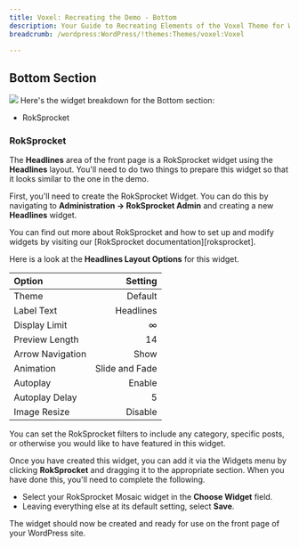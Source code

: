 ```yaml
---
title: Voxel: Recreating the Demo - Bottom
description: Your Guide to Recreating Elements of the Voxel Theme for WordPress
breadcrumb: /wordpress:WordPress/!themes:Themes/voxel:Voxel

---
```


Bottom Section
-----
![][demo1]
Here's the widget breakdown for the Bottom section:

* RokSprocket

### RokSprocket
The **Headlines** area of the front page is a RokSprocket widget using the **Headlines** layout. You'll need to do two things to prepare this widget so that it looks similar to the one in the demo.

First, you'll need to create the RokSprocket Widget. You can do this by navigating to **Administration -> RokSprocket Admin** and creating a new **Headlines** widget. 

You can find out more about RokSprocket and how to set up and modify widgets by visiting our [RokSprocket documentation][roksprocket].

Here is a look at the **Headlines Layout Options** for this widget.

| Option           |        Setting |  
| :--------------- | -------------: |  
| Theme            |        Default |  
| Label Text       |      Headlines |  
| Display Limit    |              ∞ |  
| Preview Length   |             14 |  
| Arrow Navigation |           Show |  
| Animation        | Slide and Fade |  
| Autoplay         |         Enable |  
| Autoplay Delay   |              5 |  
| Image Resize     |        Disable |  

You can set the RokSprocket filters to include any category, specific posts, or otherwise you would like to have featured in this widget.

Once you have created this widget, you can add it via the Widgets menu by clicking **RokSprocket** and dragging it to the appropriate section. When you have done this, you'll need to complete the following.

* Select your RokSprocket Mosaic widget in the **Choose Widget** field.
* Leaving everything else at its default setting, select **Save**.

The widget should now be created and ready for use on the front page of your WordPress site.

[demo1]: assets/demo_11.jpeg